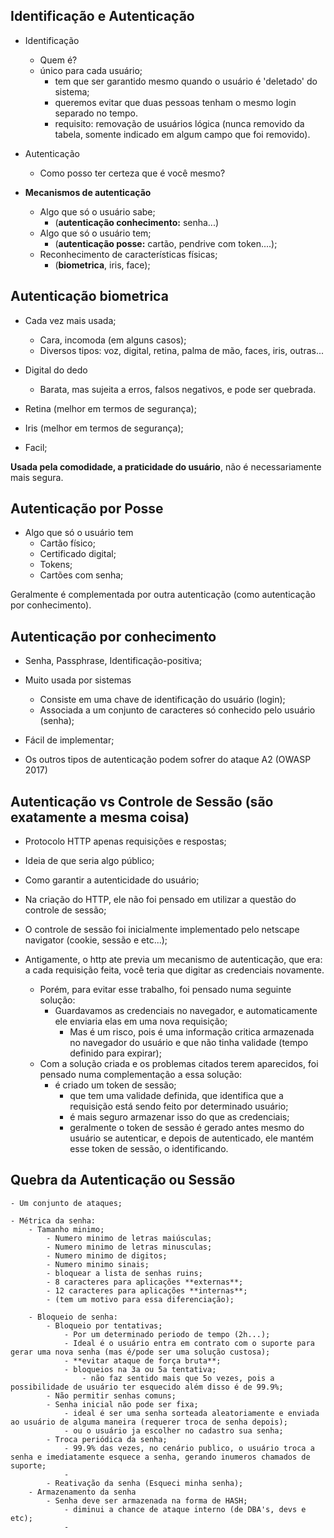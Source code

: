 ## Identificação e Autenticação

- Identificação
    - Quem é?
    - único para cada usuário;
        -    tem que ser garantido mesmo quando o usuário é 'deletado' do sistema;
        - queremos evitar que duas pessoas tenham o mesmo login separado no tempo.
        - requisito: removação de usuários lógica (nunca removido da tabela, somente indicado em algum campo que foi removido).
- Autenticação
    - Como posso ter certeza que é você mesmo?

- **Mecanismos de autenticação**
    - Algo que só o usuário sabe;       
        - (**autenticação conhecimento:** senha...)
    - Algo que só o usuário tem;
        - (**autenticação posse:** cartão, pendrive com token....);
    - Reconhecimento de características físicas;
        - (**biometrica**, iris, face);

## Autenticação biometrica

- Cada vez mais usada;
    - Cara, incomoda (em alguns casos);
    - Diversos tipos: voz, digital, retina, palma de mão, faces, iris, outras...

- Digital do dedo
    - Barata, mas sujeita a erros, falsos negativos, e pode ser quebrada.

- Retina (melhor em termos de segurança);

- Iris (melhor em termos de segurança);

- Facil;

**Usada pela comodidade, a praticidade do usuário**, não é necessariamente mais segura.


## Autenticação por Posse

- Algo que só o usuário tem
    - Cartão físico;
    - Certificado digital;
    - Tokens;
    - Cartões com senha;

Geralmente é complementada por outra autenticação (como autenticação por conhecimento).

## Autenticação por conhecimento

- Senha, Passphrase, Identificação-positiva;

- Muito usada por sistemas
    - Consiste em uma chave de identificação do usuário (login);
    - Associada a um conjunto de caracteres só conhecido pelo usuário (senha);

- Fácil de implementar;

- Os outros tipos de autenticação podem sofrer do ataque A2 (OWASP 2017)

## Autenticação vs Controle de Sessão (são exatamente a mesma coisa)

- Protocolo HTTP apenas requisições e respostas;

- Ideia de que seria algo público;

- Como garantir a autenticidade do usuário;

- Na criação do HTTP, ele não foi pensado em utilizar a questão do controle de sessão;

- O controle de sessão foi inicialmente implementado pelo netscape navigator (cookie, sessão e etc...);

- Antigamente, o http ate previa um mecanismo de autenticação, que era: a cada requisição feita, você teria que digitar as credenciais novamente.
    - Porém, para evitar esse trabalho, foi pensado numa seguinte solução:
        - Guardavamos as credenciais no navegador, e automaticamente ele enviaria elas em uma nova requisição;
            - Mas é um risco, pois é uma informação critica armazenada no navegador do usuário e que não tinha validade (tempo definido para expirar);
    - Com a solução criada e os problemas citados terem aparecidos, foi pensado numa complementação a essa solução:
        - é criado um token de sessão;
            - que tem uma validade definida, que identifica que a requisição está sendo feito por determinado usuário;
            - é mais seguro armazenar isso do que as credenciais;
            - geralmente o token de sessão é gerado antes mesmo do usuário se autenticar, e depois de autenticado, ele mantém esse token de sessão, o identificando.

## Quebra da Autenticação ou Sessão

    - Um conjunto de ataques;
    
    - Métrica da senha:
        - Tamanho minimo;
            - Numero minimo de letras maiúsculas;
            - Numero minimo de letras minusculas;
            - Numero minimo de digitos;
            - Numero minimo sinais;
            - bloquear a lista de senhas ruins;
            - 8 caracteres para aplicações **externas**;
            - 12 caracteres para aplicações **internas**;
            - (tem um motivo para essa diferenciação);

        - Bloqueio de senha:
            - Bloqueio por tentativas;
                - Por um determinado periodo de tempo (2h...);
                - Ideal é o usuário entra em contrato com o suporte para gerar uma nova senha (mas é/pode ser uma solução custosa);
                - **evitar ataque de força bruta**;
                - bloqueios na 3a ou 5a tentativa;
                    - não faz sentido mais que 5o vezes, pois a possibilidade de usuário ter esquecido além disso é de 99.9%;
            - Não permitir senhas comuns;
            - Senha inicial não pode ser fixa;
                - ideal é ser uma senha sorteada aleatoriamente e enviada ao usuário de alguma maneira (requerer troca de senha depois);
                - ou o usuário ja escolher no cadastro sua senha;
            - Troca periódica da senha;
                - 99.9% das vezes, no cenário publico, o usuário troca a senha e imediatamente esquece a senha, gerando inumeros chamados de suporte;
                - 
            - Reativação da senha (Esqueci minha senha);
        - Armazenamento da senha
            - Senha deve ser armazenada na forma de HASH;
                - diminui a chance de ataque interno (de DBA's, devs e etc);
                - 